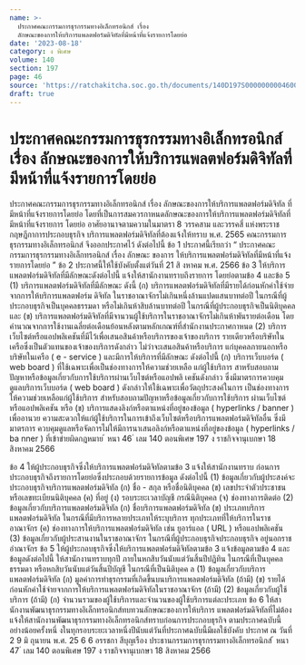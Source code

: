 ```yaml
---
name: >-
  ประกาศคณะกรรมการธุรกรรมทางอิเล็กทรอนิกส์ เรื่อง
  ลักษณะของการให้บริการแพลตฟอร์มดิจิทัลที่มีหน้าที่แจ้งรายการโดยย่อ
date: '2023-08-18'
category: ง พิเศษ
volume: 140
section: 197
page: 46
source: 'https://ratchakitcha.soc.go.th/documents/140D197S0000000004600.pdf'
draft: true
---
```


# ประกาศคณะกรรมการธุรกรรมทางอิเล็กทรอนิกส์ เรื่อง ลักษณะของการให้บริการแพลตฟอร์มดิจิทัลที่มีหน้าที่แจ้งรายการโดยย่อ

ประกาศคณะกรรมการธุรกรรมทางอิเล็กทรอนิกส์ เรื่อง ลักษณะของการให้บริการแพลตฟอร์มดิจิทัล ที่มีหน้าที่แจ้งรายการโดยย่อ โดยที่เป็นการสมควรกาหนดลักษณะของการให้บริการแพลตฟอร์มดิจิทัลที่มีหน้าที่แจ้งรายการ โดยย่อ อาศัยอานาจตามความในมาตรา 8 วรรคสาม และวรรคสี่ แห่งพระราชกฤษฎีกาการประกอบธุรกิจ บริการแพลตฟอร์มดิจิทัลที่ต้องแจ้งให้ทราบ พ.ศ. 2565 คณะกรรมการธุรกรรมทางอิเล็กทรอนิกส์ จึงออกประกาศไว้ ดังต่อไปนี้ ข้อ 1 ประกาศนี้เรียกว่า “ ประกาศคณะกรรมการธุรกรรมทางอิเล็กทรอนิกส์ เรื่อง ลักษณะ ของการ ให้บริการแพลตฟอร์มดิจิทัลที่มีหน้าที่แจ้งรายการโดยย่อ ” ข้อ 2 ประกาศนี้ให้ใช้บังคับตั้งแต่วันที่ 21 สิ งหาคม พ.ศ. 2566 ข้อ 3 ให้บริการแพลตฟอร์มดิจิทัลที่มีลักษณะดังต่อไปนี้ แจ้งให้สานักงานทราบถึงรายการ โดยย่อตามข้อ 4 และข้อ 5 (1) บริการแพลตฟอร์มดิจิทัลที่มีลักษณะ ดังนี้ (ก) บริการแพลตฟอร์มดิจิทัลที่มีรายได้ก่อนหักค่าใช้จ่ายจากการให้บริการแพลตฟอร์ม ดิจิทัล ในราชอาณาจักรไม่เกินหนึ่งล้านแปดแสนบาทต่อปี ในกรณีที่ผู้ประกอบธุรกิจเป็นบุคคลธรรมดา หรือไม่เกินห้าสิบล้านบาทต่อปี ในกรณีที่ผู้ประกอบธุรกิจเป็นนิติบุคคล และ (ข) บริการแพลตฟอร์มดิจิทัลที่มีจานวนผู้ใช้บริการในราชอาณาจักรไม่เกินห้าพันรายต่อเดือน โดยคำนวณจากการใช้งานเฉลี่ยต่อเดือนย้อนหลังตามหลักเกณฑ์ที่สำนักงานประกาศกาหนด (2) บริการเว็บไซต์หรือแอปพลิเคชันที่มีไว้เพื่อเสนอสินค้าหรือบริการของเจ้าของบริการ รายเดียวหรือบริษัทในเครือซึ่งเป็นตัวแทนของเจ้าของบริการดังกล่าว ไม่ว่าจะเสนอสินค้าหรือบริการ แก่บุคคลภายนอกหรือบริษัทในเครือ ( e - service ) และมีการให้บริการที่มีลักษณะ ดังต่อไปนี้ (ก) บริการเว็บบอร์ด ( web board ) ที่ใช้เฉพาะเพื่อเป็นช่องทางการให้ความช่วยเหลือ แก่ผู้ใช้บริการ สาหรับสอบถามปัญหาหรือข้อมูลเกี่ยวกับการใช้บริการผ่านเว็บไซต์หรือแอปพลิ เคชันดังกล่าว ซึ่งมีมาตรการควบคุมดูแลบริการเว็บบอร์ด ( web board ) ดังกล่าวให้ใช้เฉพาะเพื่อวัตถุประสงค์ในการ เป็นช่องทางการให้ความช่วยเหลือแก่ผู้ใช้บริการ สำหรับสอบถามปัญหาหรือข้อมูลเกี่ยวกับการใช้บริการ ผ่านเว็บไซต์หรือแอปพลิเคชัน หรือ (ข) บริการแสดงลิงก์หรือตาแหน่งที่อยู่ของข้อมูล ( hyperlinks / banner ) เพื่ออานวย ความสะดวกให้แก่ผู้ใช้บริการในการเข้าถึงเว็บไซต์หรือบริการแพลตฟอร์มดิจิทัลอื่น ซึ่งมีมาตรการ ควบคุมดูแลหรือจัดการไม่ให้มีการนาเสนอลิงก์หรือตาแหน่งที่อยู่ของข้อมูล ( hyperlinks / ba nner ) ที่เข้าข่ายผิดกฎหมาย ้ หนา 46 ่ เลม 140 ตอนพิเศษ 197 ง ราชกิจจานุเบกษา 18 สิงหาคม 2566

ข้อ 4 ให้ผู้ประกอบธุรกิจซึ่งให้บริการแพลตฟอร์มดิจิทัลตามข้อ 3 แจ้งให้สานักงานทราบ ก่อนการประกอบธุรกิจถึงรายการโดยย่อซึ่งประกอบด้วยรายการข้อมูล ดังต่อไปนี้ (1) ข้อมูลเกี่ยวกับผู้ประสงค์จะประกอบธุรกิจบริการแพลตฟอร์มดิจิทัล (ก) ชื่อ - สกุล หรือชื่อนิติบุคคล (ข) เลขประจำตัวประชาชนหรือเลขทะเบียนนิติบุคคล (ค) ที่อยู่ (ง) รอบระยะเวลาบัญชี กรณีนิติบุคคล (จ) ช่องทางการติดต่อ (2) ข้อมูลเกี่ยวกับบริการแพลตฟอร์มดิจิทัล (ก) ชื่อบริการแพลตฟอร์มดิจิทัล (ข) ประเภทบริการแพลตฟอร์มดิจิทัล ในกรณีที่มีบริการหลายประเภทให้ระบุบริการ ทุกประเภทที่ให้บริการในราชอาณาจักร (ค) ช่องทางการให้บริการแพลตฟอร์มดิจิทัล เช่น ยูอาร์แอล ( URL ) หรือแอปพลิเคชัน (3) ข้อมูลเกี่ยวกับผู้ประสานงานในราชอาณาจักร ในกรณีที่ผู้ประกอบธุรกิจประกอบธุรกิจ อยู่นอกราชอำณาจักร ข้อ 5 ให้ผู้ประกอบธุรกิจซึ่งให้บริการแพลตฟอร์มดิจิทัลตามข้อ 3 แจ้งข้อมูลตามข้อ 4 และข้อมูลดังต่อไปนี้ ให้สานักงานทราบทุกปี ภายในหกสิบวันนับแต่วันสิ้นปีปฏิทิน ในกรณีที่เป็นบุคคลธรรมดา หรือหกสิบวันนับแต่วันสิ้นปีบัญชี ในกรณีที่เป็นนิติบุคค ล (1) ข้อมูลเกี่ยวกับบริการแพลตฟอร์มดิจิทัล (ก) มูลค่าการทำธุรกรรมที่เกิดขึ้นบนบริการแพลตฟอร์มดิจิทัล (ถ้ามี) (ข) รายได้ก่อนหักค่าใช้จ่ายจากการให้บริการแพลตฟอร์มดิจิทัลในราชอาณาจักร (ถ้ามี) (2) ข้อมูลเกี่ยวกับผู้ใช้บริการ (ถ้ามี) (ก) จำนวนรวมของผู้ใช้บริการและจำนวนของผู้ใช้บริการแต่ละประเภท ข้อ 6 ให้สานักงานพัฒนาธุรกรรมทางอิเล็กทรอนิกส์ทบทวนลักษณะของการให้บริการ แพลตฟอร์มดิจิทัลที่ไม่ต้องแจ้งให้สานักงานพัฒนาธุรกรรมทางอิเล็กทรอนิกส์ทราบก่อนการประกอบธุรกิจ ตามประกาศฉบับนี้อย่างน้อยครั้งหนึ่ งในทุกรอบระยะเวลาหนึ่งปีนับแต่วันที่ประกาศฉบับนี้มีผลใช้บังคับ ประกาศ ณ วันที่ 2 9 มิ ถุนายน พ.ศ. 25 6 6 อรรชกา สีบุญเรือง ประธานกรรมการธุรกรรมทางอิเล็กทรอนิกส์ ้ หนา 47 ่ เลม 140 ตอนพิเศษ 197 ง ราชกิจจานุเบกษา 18 สิงหาคม 2566
